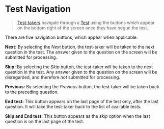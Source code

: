 <!--
created_at: 2018-10-30
authors:         
    - "Catherine Pease"
--> 


# Test Navigation

>[Test-takers](../appendix/glossary.md#test-taker) navigate through a [Test](../appendix/glossary.md#test) using the buttons which appear on the bottom right of the screen once they have begun the test.

There are five navigation buttons, which appear when applicable:

**Next:** By selecting the *Next* button, the test-taker will be taken to the next question in the test. The answer given to the question on the screen will be submitted for processing.

**Skip:** By selecting the *Skip* button, the test-taker will be taken to the next question in the test. Any answer given to the question on the screen will be disregarded, and therefore *not* submitted for processing.  

**Previous:** By selecting the *Previous* button, the test-taker will be taken back to the preceding question. 

**End test:** This button appears on the last page of the test only, after the last question. It will take the test-taker back to the list of available tests.

**Skip and End test:** This button appears as the *skip* option when the last question is on the last page of the test.


<!-- Missing Screenshot: Test Navigation -->